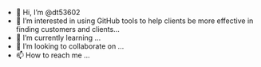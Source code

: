 - 👋 Hi, I’m @dt53602
- 👀 I’m interested in using GitHub tools to help clients be more effective in finding customers and clients...
- 🌱 I’m currently learning ...
- 💞️ I’m looking to collaborate on ...
- 📫 How to reach me ...

<!---
dt53602/dt53602 is a ✨ special ✨ repository because its `README.md` (this file) appears on your GitHub profile.
You can click the Preview link to take a look at your changes.
--->
